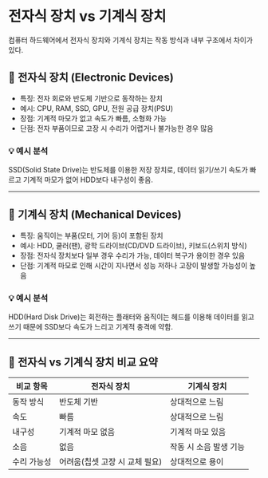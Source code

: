 # 전자식 장치 vs 기계식 장치
컴퓨터 하드웨어에서 전자식 장치와 기계식 장치는 작동 방식과 내부 구조에서 차이가 있다.

## 🔹 전자식 장치 (Electronic Devices)
- 특징: 전자 회로와 반도체 기반으로 동작하는 장치 
- 예시: CPU, RAM, SSD, GPU, 전원 공급 장치(PSU)
- 장점: 기계적 마모가 없고 속도가 빠름, 소형화 가능 
- 단점: 전자 부품이므로 고장 시 수리가 어렵거나 불가능한 경우 많음
### 💡 예시 분석
SSD(Solid State Drive)는 반도체를 이용한 저장 장치로, 데이터 읽기/쓰기 속도가 빠르고 기계적 마모가 없어 HDD보다 내구성이 좋음.

---

## 🔹 기계식 장치 (Mechanical Devices)
- 특징: 움직이는 부품(모터, 기어 등)이 포함된 장치 
- 예시: HDD, 쿨러(팬), 광학 드라이브(CD/DVD 드라이브), 키보드(스위치 방식)
- 장점: 전자식 장치보다 일부 경우 수리가 가능, 데이터 복구가 용이한 경우 있음 
- 단점: 기계적 마모로 인해 시간이 지나면서 성능 저하나 고장이 발생할 가능성이 높음
### 💡 예시 분석
HDD(Hard Disk Drive)는 회전하는 플래터와 움직이는 헤드를 이용해 데이터를 읽고 쓰기 때문에 SSD보다 속도가 느리고 기계적 충격에 약함.

---

## 🔹 전자식 vs 기계식 장치 비교 요약

| 비교 항목  | 전자식 장치             | 기계식 장치        |
|--------|--------------------|---------------|
| 동작 방식  | 반도체 기반             | 상대적으로 느림      |
| 속도     | 빠름                 | 상대적으로 느림      |
| 내구성    | 기계적 마모 없음          | 기계적 마모 있음     |
| 소음     | 없음                 | 작동 시 소음 발생 기능 |
| 수리 가능성 | 어려움(칩셋 고장 시 교체 필요) | 상대적으로 용이      |

